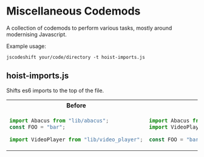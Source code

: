 # Miscellaneous Codemods

A collection of codemods to perform various tasks, mostly around modernising Javascript.

Example usage:

    jscodeshift your/code/directory -t hoist-imports.js


## hoist-imports.js

Shifts es6 imports to the top of the file.

<table>
<tr><th>Before</th><th>After</th></tr>
<tr><td>

```js
import Abacus from "lib/abacus";
const FOO = "bar";

import VideoPlayer from "lib/video_player";
```

</td><td>  
    
```js
import Abacus from "lib/abacus";
import VideoPlayer from "lib/video_player";

const FOO = "bar";
```

</td></tr>
</table>
